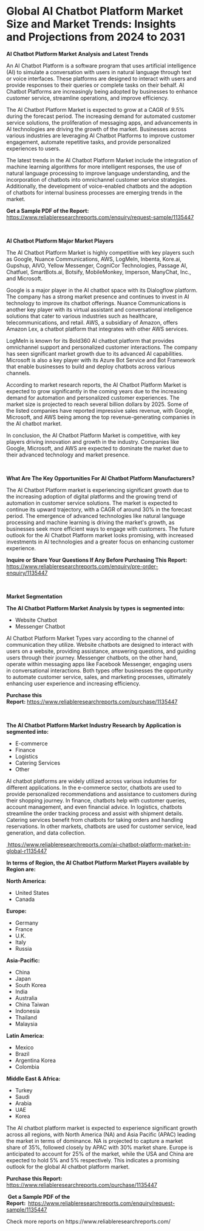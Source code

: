 <p><h1>Global AI Chatbot Platform Market Size and Market Trends: Insights and Projections from 2024 to 2031</h1></p><p><strong>AI Chatbot Platform Market Analysis and Latest Trends</strong></p>
<p><p>An AI Chatbot Platform is a software program that uses artificial intelligence (AI) to simulate a conversation with users in natural language through text or voice interfaces. These platforms are designed to interact with users and provide responses to their queries or complete tasks on their behalf. AI Chatbot Platforms are increasingly being adopted by businesses to enhance customer service, streamline operations, and improve efficiency.</p><p>The AI Chatbot Platform Market is expected to grow at a CAGR of 9.5% during the forecast period. The increasing demand for automated customer service solutions, the proliferation of messaging apps, and advancements in AI technologies are driving the growth of the market. Businesses across various industries are leveraging AI Chatbot Platforms to improve customer engagement, automate repetitive tasks, and provide personalized experiences to users.</p><p>The latest trends in the AI Chatbot Platform Market include the integration of machine learning algorithms for more intelligent responses, the use of natural language processing to improve language understanding, and the incorporation of chatbots into omnichannel customer service strategies. Additionally, the development of voice-enabled chatbots and the adoption of chatbots for internal business processes are emerging trends in the market.</p></p>
<p><strong>Get a Sample PDF of the Report:&nbsp;</strong> <a href="https://www.reliableresearchreports.com/enquiry/request-sample/1135447">https://www.reliableresearchreports.com/enquiry/request-sample/1135447</a></p>
<p>&nbsp;</p>
<p><strong>AI Chatbot Platform Major Market Players</strong></p>
<p><p>The AI Chatbot Platform Market is highly competitive with key players such as Google, Nuance Communications, AWS, LogMeIn, Inbenta, Kore.ai, Gupshup, AIVO, Yellow Messenger, CogniCor Technologies, Passage AI, Chatfuel, SmartBots.ai, Botsify, MobileMonkey, Imperson, ManyChat, Inc., and Microsoft. </p><p>Google is a major player in the AI chatbot space with its Dialogflow platform. The company has a strong market presence and continues to invest in AI technology to improve its chatbot offerings. Nuance Communications is another key player with its virtual assistant and conversational intelligence solutions that cater to various industries such as healthcare, telecommunications, and retail. AWS, a subsidiary of Amazon, offers Amazon Lex, a chatbot platform that integrates with other AWS services.</p><p>LogMeIn is known for its Bold360 AI chatbot platform that provides omnichannel support and personalized customer interactions. The company has seen significant market growth due to its advanced AI capabilities. Microsoft is also a key player with its Azure Bot Service and Bot Framework that enable businesses to build and deploy chatbots across various channels.</p><p>According to market research reports, the AI Chatbot Platform Market is expected to grow significantly in the coming years due to the increasing demand for automation and personalized customer experiences. The market size is projected to reach several billion dollars by 2025. Some of the listed companies have reported impressive sales revenue, with Google, Microsoft, and AWS being among the top revenue-generating companies in the AI chatbot market.</p><p>In conclusion, the AI Chatbot Platform Market is competitive, with key players driving innovation and growth in the industry. Companies like Google, Microsoft, and AWS are expected to dominate the market due to their advanced technology and market presence.</p></p>
<p>&nbsp;</p>
<p><strong>What Are The Key Opportunities For AI Chatbot Platform Manufacturers?</strong></p>
<p><p>The AI Chatbot Platform market is experiencing significant growth due to the increasing adoption of digital platforms and the growing trend of automation in customer service solutions. The market is expected to continue its upward trajectory, with a CAGR of around 30% in the forecast period. The emergence of advanced technologies like natural language processing and machine learning is driving the market's growth, as businesses seek more efficient ways to engage with customers. The future outlook for the AI Chatbot Platform market looks promising, with increased investments in AI technologies and a greater focus on enhancing customer experience.</p></p>
<p><strong>Inquire or Share Your Questions If Any Before Purchasing This Report:</strong> <a href="https://www.reliableresearchreports.com/enquiry/pre-order-enquiry/1135447">https://www.reliableresearchreports.com/enquiry/pre-order-enquiry/1135447</a></p>
<p>&nbsp;</p>
<p><strong>Market Segmentation</strong></p>
<p><strong>The AI Chatbot Platform Market Analysis by types is segmented into:</strong></p>
<p><ul><li>Website Chatbot</li><li>Messenger Chatbot</li></ul></p>
<p><p>AI Chatbot Platform Market Types vary according to the channel of communication they utilize. Website chatbots are designed to interact with users on a website, providing assistance, answering questions, and guiding users through their journey. Messenger chatbots, on the other hand, operate within messaging apps like Facebook Messenger, engaging users in conversational interactions. Both types offer businesses the opportunity to automate customer service, sales, and marketing processes, ultimately enhancing user experience and increasing efficiency.</p></p>
<p><strong>Purchase this Report:&nbsp;</strong><a href="https://www.reliableresearchreports.com/purchase/1135447">https://www.reliableresearchreports.com/purchase/1135447</a></p>
<p>&nbsp;</p>
<p><strong>The AI Chatbot Platform Market Industry Research by Application is segmented into:</strong></p>
<p><ul><li>E-commerce</li><li>Finance</li><li>Logistics</li><li>Catering Services</li><li>Other</li></ul></p>
<p><p>AI chatbot platforms are widely utilized across various industries for different applications. In the e-commerce sector, chatbots are used to provide personalized recommendations and assistance to customers during their shopping journey. In finance, chatbots help with customer queries, account management, and even financial advice. In logistics, chatbots streamline the order tracking process and assist with shipment details. Catering services benefit from chatbots for taking orders and handling reservations. In other markets, chatbots are used for customer service, lead generation, and data collection.</p></p>
<p><a href="https://www.reliableresearchreports.com/ai-chatbot-platform-market-in-global-r1135447">&nbsp;https://www.reliableresearchreports.com/ai-chatbot-platform-market-in-global-r1135447</a></p>
<p><strong>In terms of Region, the AI Chatbot Platform Market Players available by Region are:</strong></p>
<p>
    <p> <strong> North America: </strong>
        <ul>
            <li>United States</li>
            <li>Canada</li>
        </ul>
        </p> 
    <p> <strong> Europe: </strong>
        <ul>
            <li>Germany</li>
            <li>France</li>
            <li>U.K.</li>
            <li>Italy</li>
            <li>Russia</li>
        </ul>
        </p> 
    <p> <strong> Asia-Pacific: </strong>
        <ul>
            <li>China</li>
            <li>Japan</li>
            <li>South Korea</li>
            <li>India</li>
            <li>Australia</li>
            <li>China Taiwan</li>
            <li>Indonesia</li>
            <li>Thailand</li>
            <li>Malaysia</li>
        </ul>
        </p> 
    <p> <strong> Latin America: </strong>
        <ul>
            <li>Mexico</li>
            <li>Brazil</li>
            <li>Argentina Korea</li>
            <li>Colombia</li>
        </ul>
        </p> 
    <p> <strong> Middle East & Africa: </strong>
        <ul>
            <li>Turkey</li>
            <li>Saudi</li>
            <li>Arabia</li>
            <li>UAE</li>
            <li>Korea</li>
        </ul>
    </p>
    </p>
<p><p>The AI chatbot platform market is expected to experience significant growth across all regions, with North America (NA) and Asia Pacific (APAC) leading the market in terms of dominance. NA is projected to capture a market share of 35%, followed closely by APAC with 30% market share. Europe is anticipated to account for 25% of the market, while the USA and China are expected to hold 5% and 5% respectively. This indicates a promising outlook for the global AI chatbot platform market.</p></p>
<p><strong>Purchase this Report: </strong><a href="https://www.reliableresearchreports.com/purchase/1135447">https://www.reliableresearchreports.com/purchase/1135447</a></p>
<p>&nbsp;<strong>Get a Sample PDF of the Report:&nbsp;&nbsp;</strong><a href="https://www.reliableresearchreports.com/enquiry/request-sample/1135447">https://www.reliableresearchreports.com/enquiry/request-sample/1135447</a></p>
<p><strong></strong></p>
<p>Check more reports on https://www.reliableresearchreports.com/</p>